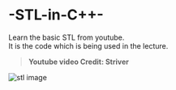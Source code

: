 # -STL-in-C++-
Learn the basic STL from youtube.<br/>
It is the code which is being used in the lecture.<br/>
> **Youtube video Credit: Striver**

![stl image](https://user-images.githubusercontent.com/95958206/218121088-7aa562c2-1326-4601-8000-0b6d353b5c47.png)

